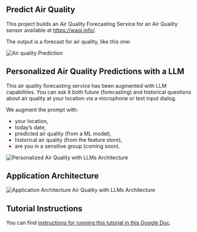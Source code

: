 ## Predict Air Quality

This project builds an Air Quality Forecasting Service for an Air Quality sensor available at https://waqi.info/.


The output is a forecast for air quality, like this one:

![Air quality Prediction](https://featurestorebook.github.io/mlfs-book/air-quality/assets/img/pm25_forecast.png)


## Personalized Air Quality Predictions with a LLM

This air quality forecasting service has been augmented with LLM capabilities. You can ask it both future (forecasting) and historical questions about air quality at your location via a microphone or text input dialog.

We augment the prompt with:
 * your location,
 * today’s date,
 * predicted air quality (from a ML model),
 * historical air quality (from the feature store),
 * are you in a sensitive group (coming soon).


![Personalized Air Quality with LLMs Architecture](personalized-air-quality-with-llms.png)


## Application Architecture

![Application Architecture Air Quality with LLMs Architecture](app-air-quality-with-llms.png)


## Tutorial Instructions

You can find [instructions for running this tutorial in this Google Doc](https://docs.google.com/document/d/1YXfM1_rpo1-jM-lYyb1HpbV9EJPN6i1u6h2rhdPduNE/edit?usp=sharing).


